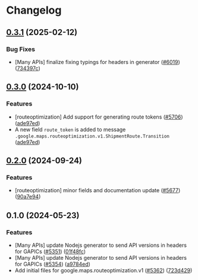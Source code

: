 # Changelog

## [0.3.1](https://github.com/googleapis/google-cloud-node/compare/routeoptimization-v0.3.0...routeoptimization-v0.3.1) (2025-02-12)


### Bug Fixes

* [Many APIs] finalize fixing typings for headers in generator ([#6019](https://github.com/googleapis/google-cloud-node/issues/6019)) ([734397c](https://github.com/googleapis/google-cloud-node/commit/734397c6b98d0aafe8832544da3f483b1eade1b2))

## [0.3.0](https://github.com/googleapis/google-cloud-node/compare/routeoptimization-v0.2.0...routeoptimization-v0.3.0) (2024-10-10)


### Features

* [routeoptimization] Add support for generating route tokens ([#5706](https://github.com/googleapis/google-cloud-node/issues/5706)) ([ade97ed](https://github.com/googleapis/google-cloud-node/commit/ade97eddd23ffa8e89526221b564c0eacd3b078e))
* A new field `route_token` is added to message `.google.maps.routeoptimization.v1.ShipmentRoute.Transition` ([ade97ed](https://github.com/googleapis/google-cloud-node/commit/ade97eddd23ffa8e89526221b564c0eacd3b078e))

## [0.2.0](https://github.com/googleapis/google-cloud-node/compare/routeoptimization-v0.1.0...routeoptimization-v0.2.0) (2024-09-24)


### Features

* [routeoptimization] minor fields and documentation update ([#5677](https://github.com/googleapis/google-cloud-node/issues/5677)) ([90a7e94](https://github.com/googleapis/google-cloud-node/commit/90a7e94a18e2472fd3e942c1006c0d53b5ab33fb))

## 0.1.0 (2024-05-23)


### Features

* [Many APIs] update Nodejs generator to send API versions in headers for GAPICs ([#5351](https://github.com/googleapis/google-cloud-node/issues/5351)) ([01f48fc](https://github.com/googleapis/google-cloud-node/commit/01f48fce63ec4ddf801d59ee2b8c0db9f6fb8372))
* [Many APIs] update Nodejs generator to send API versions in headers for GAPICs ([#5354](https://github.com/googleapis/google-cloud-node/issues/5354)) ([a9784ed](https://github.com/googleapis/google-cloud-node/commit/a9784ed3db6ee96d171762308bbbcd57390b6866))
* Add initial files for google.maps.routeoptimization.v1 ([#5362](https://github.com/googleapis/google-cloud-node/issues/5362)) ([723d429](https://github.com/googleapis/google-cloud-node/commit/723d429fc69717376df5ee5fcbb620311080b3fe))
